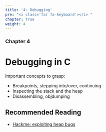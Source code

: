 ```yaml
---
title: '4: Debugging'
pre: "<i class='far fa-keyboard'></i> "
chapter: true
weight: 4
---
```


### Chapter 4

# Debugging in C

Important concepts to grasp:

- Breakpoints, stepping into/over, continuing
- Inspecting the stack and the heap
- Disassembling, objdumping


## Recommended Reading

- [Hackme: exploiting heap bugs](https://tc.gtisc.gatech.edu/cs6265/2016/l/lab10-heap/README-tut.txt
)